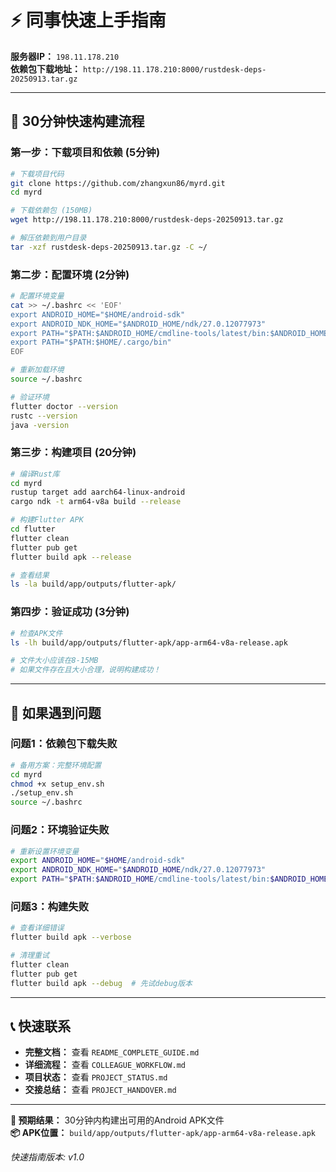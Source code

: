 # ⚡ 同事快速上手指南

**服务器IP：** `198.11.178.210`  
**依赖包下载地址：** `http://198.11.178.210:8000/rustdesk-deps-20250913.tar.gz`

---

## 🚀 30分钟快速构建流程

### 第一步：下载项目和依赖 (5分钟)
```bash
# 下载项目代码
git clone https://github.com/zhangxun86/myrd.git
cd myrd

# 下载依赖包 (150MB)
wget http://198.11.178.210:8000/rustdesk-deps-20250913.tar.gz

# 解压依赖到用户目录
tar -xzf rustdesk-deps-20250913.tar.gz -C ~/
```

### 第二步：配置环境 (2分钟)
```bash
# 配置环境变量
cat >> ~/.bashrc << 'EOF'
export ANDROID_HOME="$HOME/android-sdk"
export ANDROID_NDK_HOME="$ANDROID_HOME/ndk/27.0.12077973"
export PATH="$PATH:$ANDROID_HOME/cmdline-tools/latest/bin:$ANDROID_HOME/platform-tools"
export PATH="$PATH:$HOME/.cargo/bin"
EOF

# 重新加载环境
source ~/.bashrc

# 验证环境
flutter doctor --version
rustc --version
java -version
```

### 第三步：构建项目 (20分钟)
```bash
# 编译Rust库
cd myrd
rustup target add aarch64-linux-android
cargo ndk -t arm64-v8a build --release

# 构建Flutter APK
cd flutter
flutter clean
flutter pub get
flutter build apk --release

# 查看结果
ls -la build/app/outputs/flutter-apk/
```

### 第四步：验证成功 (3分钟)
```bash
# 检查APK文件
ls -lh build/app/outputs/flutter-apk/app-arm64-v8a-release.apk

# 文件大小应该在8-15MB
# 如果文件存在且大小合理，说明构建成功！
```

---

## 🚨 如果遇到问题

### 问题1：依赖包下载失败
```bash
# 备用方案：完整环境配置
cd myrd
chmod +x setup_env.sh
./setup_env.sh
source ~/.bashrc
```

### 问题2：环境验证失败
```bash
# 重新设置环境变量
export ANDROID_HOME="$HOME/android-sdk"
export ANDROID_NDK_HOME="$ANDROID_HOME/ndk/27.0.12077973" 
export PATH="$PATH:$ANDROID_HOME/cmdline-tools/latest/bin:$ANDROID_HOME/platform-tools"
```

### 问题3：构建失败
```bash
# 查看详细错误
flutter build apk --verbose

# 清理重试
flutter clean
flutter pub get
flutter build apk --debug  # 先试debug版本
```

---

## 📞 快速联系

- **完整文档：** 查看 `README_COMPLETE_GUIDE.md`
- **详细流程：** 查看 `COLLEAGUE_WORKFLOW.md`  
- **项目状态：** 查看 `PROJECT_STATUS.md`
- **交接总结：** 查看 `PROJECT_HANDOVER.md`

---

**🎯 预期结果：** 30分钟内构建出可用的Android APK文件  
**📦 APK位置：** `build/app/outputs/flutter-apk/app-arm64-v8a-release.apk`

*快速指南版本: v1.0*